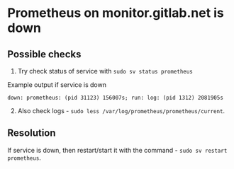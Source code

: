 # Prometheus on monitor.gitlab.net is down

## Possible checks

1. Try check status of service with `sudo sv status prometheus`

Example output if service is down

```
down: prometheus: (pid 31123) 156007s; run: log: (pid 1312) 2081905s
```

2. Also check logs - `sudo less /var/log/prometheus/prometheus/current`.

## Resolution

If service is down, then restart/start it with the command - `sudo sv restart prometheus`.
